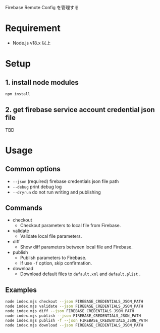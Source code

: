 Firebase Remote Config を管理する

# Requirement

- Node.js v18.x 以上

# Setup

## 1. install node modules

```bash
npm install
```

## 2. get firebase service account credential json file

TBD

# Usage

## Common options

- `--json` (required) firebase credentials json file path
- `--debug` print debug log
- `--dryrun` do not run writing and publishing

## Commands

- checkout
    - Checkout parameters to local file from Firebase.
- validate
    - Validate local file parameters.
- diff
    - Show diff parameters between local file and Firebase.
- publish
    - Publish parameters to Firebase.
    - If use `-f` option, skip confirmation.
- download
    - Download default files to `default.xml` and `default.plist` .


## Examples

```bash
node index.mjs checkout --json FIREBASE_CREDENTIALS_JSON_PATH
node index.mjs validate --json FIREBASE_CREDENTIALS_JSON_PATH
node index.mjs diff --json FIREBASE_CREDENTIALS_JSON_PATH
node index.mjs publish --json FIREBASE_CREDENTIALS_JSON_PATH
node index.mjs publish -f --json FIREBASE_CREDENTIALS_JSON_PATH
node index.mjs download --json FIREBASE_CREDENTIALS_JSON_PATH
```
